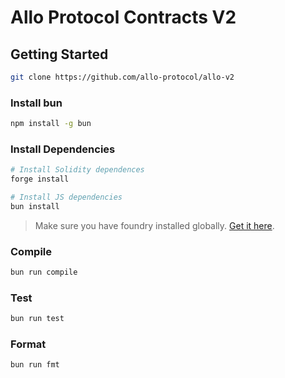 # Allo Protocol Contracts V2

## Getting Started

```bash
git clone https://github.com/allo-protocol/allo-v2
```

### Install bun

```bash
npm install -g bun
```

### Install Dependencies

```bash
# Install Solidity dependences
forge install

# Install JS dependencies
bun install
```

> Make sure you have foundry installed globally. [Get it here](https://book.getfoundry.sh/getting-started/installation).

### Compile

```bash
bun run compile
```

### Test

```bash
bun run test
```

### Format

```bash
bun run fmt
```
